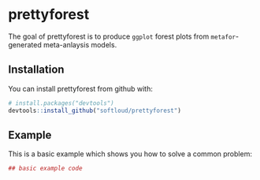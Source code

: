 
<!-- README.md is generated from README.Rmd. Please edit that file -->
prettyforest
============

The goal of prettyforest is to produce `ggplot` forest plots from `metafor`-generated meta-anlaysis models.

Installation
------------

You can install prettyforest from github with:

``` r
# install.packages("devtools")
devtools::install_github("softloud/prettyforest")
```

Example
-------

This is a basic example which shows you how to solve a common problem:

``` r
## basic example code
```
